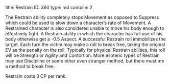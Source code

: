 title:          Restrain
ID:             390
type:           md
compile:        2


The Restrain ability completely stops Movement as opposed to Suppress which could be used to slow down a character’s rate of Movement. A Restrained character is also considered unable to move his body enough to effectively fight. A Restrain ability in which the character has full use of his body otherwise get a -0.5 Aspect. A successful Restrain roll immobilizes the target. Each turn the victim may make a roll to break free, taking the original EV as the penalty on the roll. Typically for physical Restrain abilities, this roll will be Strength or Agility and Contortion. More esoteric types of Restrain may use Discipline or some other even stranger method, but there must me a method to break free.

Restrain costs 3 CP per rank.